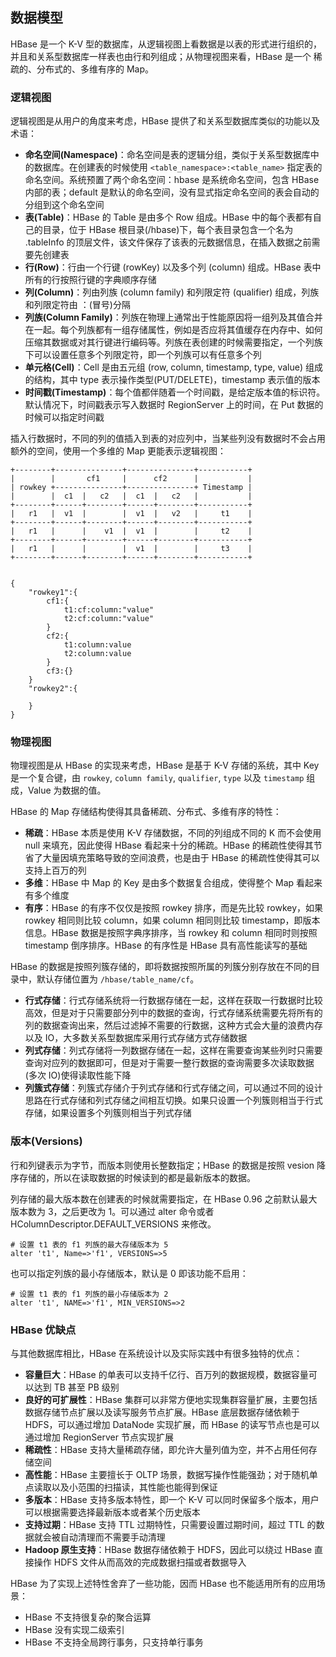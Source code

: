 ## 数据模型
HBase 是一个 K-V 型的数据库，从逻辑视图上看数据是以表的形式进行组织的，并且和关系型数据库一样表也由行和列组成；从物理视图来看，HBase 是一个 稀疏的、分布式的、多维有序的 Map。

### 逻辑视图

逻辑视图是从用户的角度来考虑，HBase 提供了和关系型数据库类似的功能以及术语：

- **命名空间(Namespace)**：命名空间是表的逻辑分组，类似于关系型数据库中的数据库。在创建表的时候使用 ```<table_namespace>:<table_name>``` 指定表的命名空间。系统预置了两个命名空间：hbase 是系统命名空间，包含 HBase 内部的表；default 是默认的命名空间，没有显式指定命名空间的表会自动的分组到这个命名空间
- **表(Table)**：HBase 的 Table 是由多个 Row 组成。HBase 中的每个表都有自己的目录，位于 HBase 根目录(/hbase)下，每个表目录包含一个名为 .tableInfo 的顶层文件，该文件保存了该表的元数据信息，在插入数据之前需要先创建表
- **行(Row)**：行由一个行键 (rowKey) 以及多个列 (column) 组成。HBase 表中所有的行按照行键的字典顺序存储
- **列(Column)**：列由列族 (column family) 和列限定符 (qualifier) 组成，列族和列限定符由 ：(冒号)分隔
- **列族(Column Family)**：列族在物理上通常出于性能原因将一组列及其值合并在一起。每个列族都有一组存储属性，例如是否应将其值缓存在内存中、如何压缩其数据或对其行键进行编码等。列族在表创建的时候需要指定，一个列族下可以设置任意多个列限定符，即一个列族可以有任意多个列
- **单元格(Cell)**：Cell 是由五元组 (row, column, timestamp, type, value) 组成的结构，其中 type 表示操作类型(PUT/DELETE)，timestamp 表示值的版本
- **时间戳(Timestamp)**：每个值都伴随着一个时间戳，是给定版本值的标识符。默认情况下，时间戳表示写入数据时 RegionServer 上的时间，在 Put 数据的时候可以指定时间戳

插入行数据时，不同的列的值插入到表的对应列中，当某些列没有数据时不会占用额外的空间，使用一个多维的 Map 更能表示逻辑视图：
```
+--------+---------------+---------------+-----------+
|        |       cf1     |      cf2      |           |
| rowkey +---------------+---------------+ Timestamp |
|        |  c1  |   c2   |  c1  |   c2   |           |
+--------+------+--------+------+--------+-----------+
|   r1   |  v1  |        |  v1  |   v2   |     t1    |
+--------+------+--------+------+--------+-----------+
|   r1   |      |    v1  |  v1  |        |     t2    |
+--------+------+--------+------+--------+-----------+
|   r1   |      |        |  v1  |        |     t3    |
+--------+------+--------+------+--------+-----------+


{
    "rowkey1":{
        cf1:{
            t1:cf:column:"value"
            t2:cf:column:"value"
        }
        cf2:{
            t1:column:value
            t2:column:value
        }
        cf3:{}
    }
    "rowkey2":{

    }
}
```

### 物理视图

物理视图是从 HBase 的实现来考虑，HBase 是基于 K-V 存储的系统，其中 Key 是一个复合键，由 `rowkey`,  `column family`,  `qualifier`,  `type` 以及 `timestamp` 组成，Value 为数据的值。





HBase 的 Map 存储结构使得其具备稀疏、分布式、多维有序的特性：
- **稀疏**：HBase 本质是使用 K-V 存储数据，不同的列组成不同的 K 而不会使用 null 来填充，因此使得 HBase 看起来十分的稀疏。HBase 的稀疏性使得其节省了大量因填充策略导致的空间浪费，也是由于 HBase 的稀疏性使得其可以支持上百万的列
- **多维**：HBase 中 Map 的 Key 是由多个数据复合组成，使得整个 Map 看起来有多个维度
- **有序**：HBase 的有序不仅仅是按照 rowkey 排序，而是先比较 rowkey，如果 rowkey 相同则比较 column，如果 column 相同则比较 timestamp，即版本信息。HBase 数据是按照字典序排序，当 rowkey 和 column 相同时则按照 timestamp 倒序排序。HBase 的有序性是 HBase 具有高性能读写的基础

HBase 的数据是按照列簇存储的，即将数据按照所属的列簇分别存放在不同的目录中，默认存储位置为 ```/hbase/table_name/cf```。

- **行式存储**：行式存储系统将一行数据存储在一起，这样在获取一行数据时比较高效，但是对于只需要部分列中的数据的查询，行式存储系统需要先将所有的列的数据查询出来，然后过滤掉不需要的行数据，这种方式会大量的浪费内存以及 IO，大多数关系型数据库采用行式存储方式存储数据
- **列式存储**：列式存储将一列数据存储在一起，这样在需要查询某些列时只需要查询对应列的数据即可，但是对于需要一整行数据的查询需要多次读取数据(多次 IO)使得读取性能下降
- **列簇式存储**：列簇式存储介于列式存储和行式存储之间，可以通过不同的设计思路在行式存储和列式存储之间相互切换。如果只设置一个列簇则相当于行式存储，如果设置多个列簇则相当于列式存储


### 版本(Versions)

行和列键表示为字节，而版本则使用长整数指定；HBase 的数据是按照 vesion 降序存储的，所以在读取数据的时候读到的都是最新版本的数据。

列存储的最大版本数在创建表的时候就需要指定，在 HBase 0.96 之前默认最大版本数为 3，之后更改为 1。可以通过 alter 命令或者 HColumnDescriptor.DEFAULT_VERSIONS 来修改。

```shell
# 设置 t1 表的 f1 列族的最大存储版本为 5
alter 't1', Name=>'f1', VERSIONS=>5
```

也可以指定列族的最小存储版本，默认是 0 即该功能不启用：

```shell
# 设置 t1 表的 f1 列族的最小存储版本为 2
alter 't1', NAME=>'f1', MIN_VERSIONS=>2
```


### HBase 优缺点

与其他数据库相比，HBase 在系统设计以及实际实践中有很多独特的优点：
- **容量巨大**：HBase 的单表可以支持千亿行、百万列的数据规模，数据容量可以达到 TB 甚至 PB 级别
- **良好的可扩展性**：HBase 集群可以非常方便地实现集群容量扩展，主要包括数据存储节点扩展以及读写服务节点扩展。HBase 底层数据存储依赖于 HDFS，可以通过增加 DataNode 实现扩展，而 HBase 的读写节点也是可以通过增加 RegionServer 节点实现扩展
- **稀疏性**：HBase 支持大量稀疏存储，即允许大量列值为空，并不占用任何存储空间
- **高性能**：HBase 主要擅长于 OLTP 场景，数据写操作性能强劲；对于随机单点读取以及小范围的扫描读，其性能也能得到保证
- **多版本**：HBase 支持多版本特性，即一个 K-V 可以同时保留多个版本，用户可以根据需要选择最新版本或者某个历史版本
- **支持过期**：HBase 支持 TTL 过期特性，只需要设置过期时间，超过 TTL 的数据就会被自动清理而不需要手动清理
- **Hadoop 原生支持**：HBase 数据存储依赖于 HDFS，因此可以绕过 HBase 直接操作 HDFS 文件从而高效的完成数据扫描或者数据导入

HBase 为了实现上述特性舍弃了一些功能，因而 HBase 也不能适用所有的应用场景：
- HBase 不支持很复杂的聚合运算
- HBase 没有实现二级索引
- HBase 不支持全局跨行事务，只支持单行事务